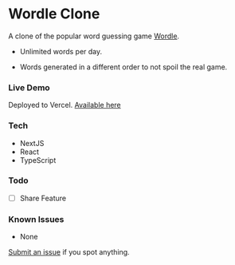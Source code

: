 # Wordle Clone

A clone of the popular word guessing game [Wordle](https://www.nytimes.com/games/wordle/index.html).

- Unlimited words per day.

- Words generated in a different order to not spoil the real game.

### Live Demo

Deployed to Vercel. [Available here](https://wordle-clone-hazel.vercel.app/)

### Tech

- NextJS
- React
- TypeScript

### Todo

- [ ] Share Feature

### Known Issues

- None

[Submit an issue](https://github.com/Package/Wordle-Clone-React/issues) if you spot anything.
